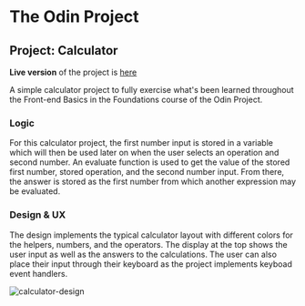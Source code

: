 # The Odin Project

## Project: Calculator

**Live version** of the project is [here](https://renchester.github.io/top-calculator/)

A simple calculator project to fully exercise what's been learned throughout the Front-end Basics in the Foundations course of the Odin Project.

### Logic

For this calculator project, the first number input is stored in a variable which will then be used later on when the user selects an operation and second number. An evaluate function is used to get the value of the stored first number, stored operation, and the second number input. From there, the answer is stored as the first number from which another expression may be evaluated.

 
### Design & UX

The design implements the typical calculator layout with different colors for the helpers, numbers, and the operators. The display at the top shows the user input as well as the answers to the calculations. The user can also place their input through their keyboard as the project implements keyboad event handlers.

![calculator-design](https://user-images.githubusercontent.com/61845973/124638486-98e10100-debd-11eb-8f0d-8b972975f86e.png)
